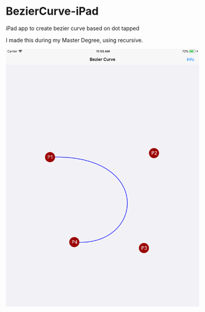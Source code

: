 # BezierCurve-iPad
iPad app to create bezier curve based on dot tapped

I made this during my Master Degree, using recursive.

![Screenshot](https://github.com/xeravim/BezierCurve-iPad/blob/master/BezierCurve.png)
